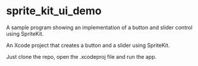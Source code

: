 # sprite_kit_ui_demo
A sample program showing an implementation of a button and slider control using SpriteKit.

An Xcode project that creates a button and a slider using SpriteKit. 

Just clone the repo, open the .xcodeproj file and run the app. 
